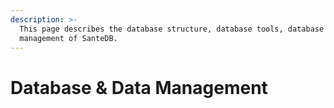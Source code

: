 ```yaml
---
description: >-
  This page describes the database structure, database tools, database
  management of SanteDB.
---
```


# Database & Data Management

